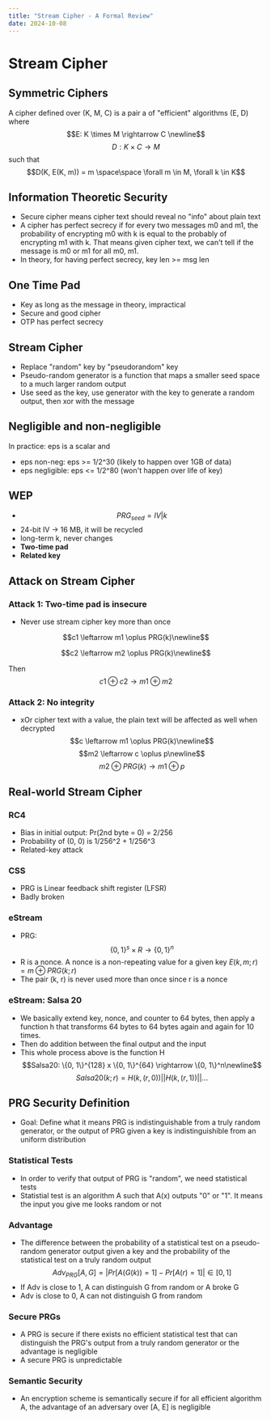 ```yaml
---
title: "Stream Cipher - A Formal Review"
date: 2024-10-08
---
```


# Stream Cipher
## Symmetric Ciphers
A cipher defined over (K, M, C) is a pair a of "efficient" algorithms (E, D) where
$$E: K \times M \rightarrow C \newline$$
$$D: K \times C \rightarrow M$$
such that 
$$D(K, E(K, m)) = m \space\space \forall m \in M, \forall k \in K$$

## Information Theoretic Security
- Secure cipher means cipher text should reveal no "info" about plain text
- A cipher has perfect secrecy if for every two messages m0 and m1, the probability of encrypting m0 with k is equal to the probably of encrypting m1 with k. That means given cipher text, we can't tell if the message is m0 or m1 for all m0, m1.
- In theory, for having perfect secrecy, key len >= msg len

## One Time Pad
- Key as long as the message in theory, impractical
- Secure and good cipher
- OTP has perfect secrecy

## Stream Cipher
- Replace "random" key by "pseudorandom" key
- Pseudo-random generator is a function that maps a smaller seed space to a much larger random output
- Use seed as the key, use generator with the key to generate a random output, then xor with the message

## Negligible and non-negligible
In practice: eps is a scalar and
- eps non-neg: eps >= 1/2^30 (likely to happen over 1GB of data)
- eps negligible: eps <= 1/2^80 (won't happen over life of key)

## WEP
- $$ PRG_{seed} = IV | k$$
- 24-bit IV -> 16 MB, it will be recycled
- long-term k, never changes
- **Two-time pad**
- **Related key**

## Attack on Stream Cipher
### Attack 1: Two-time pad is insecure
- Never use stream cipher key more than once

$$c1 \leftarrow m1 \oplus PRG(k)\newline$$

$$c2 \leftarrow m2 \oplus PRG(k)\newline$$

Then 
$$c1 \oplus c2 \rightarrow m1 \oplus m2$$
### Attack 2: No integrity
- xOr cipher text with a value, the plain text will be affected as well when decrypted
$$c \leftarrow m1 \oplus PRG(k)\newline$$
$$m2 \leftarrow c \oplus p\newline$$
$$m2 \oplus PRG(k) \rightarrow m1 \oplus p$$

## Real-world Stream Cipher
### RC4
- Bias in initial output: Pr(2nd byte = 0) = 2/256
- Probability of (0, 0) is 1/256^2 + 1/256^3
- Related-key attack

### CSS
- PRG is Linear feedback shift register (LFSR)
- Badly broken

### eStream
- PRG: $$\{0, 1\}^s \times R \rightarrow \{0, 1\}^n$$
- R is a nonce. A nonce is a non-repeating value for a given key $E(k, m ; r) = m \oplus PRG(k; r)$
- The pair (k, r) is never used more than once since r is a nonce

### eStream: Salsa 20
- We basically extend key, nonce, and counter to 64 bytes, then apply a function h that transforms 64 bytes to 64 bytes again and again for 10 times.
- Then do addition between the final output and the input
- This whole process above is the function H
$$Salsa20: \{0, 1\}^{128} x \{0, 1\}^{64} \rightarrow \{0, 1\}^n\newline$$
$$Salsa20(k; r) = H(k, (r, 0)) || H(k, (r, 1)) || ...$$

## PRG Security Definition
- Goal: Define what it means PRG is indistinguishable from a truly random generator, or the output of PRG given a key is indistinguishible from an uniform distribution

### Statistical Tests
- In order to verify that output of PRG is "random", we need statistical tests
- Statistial test is an algorithm A such that A(x) outputs "0" or "1". It means the input you give me looks random or not

### Advantage
- The difference between the probability of a statistical test on a pseudo-random generator output given a key and the probability of the statistical test on a truly random output
$$Adv_{PRG}[A, G] = |Pr[A(G(k)) = 1] - Pr[A(r) = 1]| \in [0, 1]$$
- If Adv is close to 1, A can distinguish G from random or A broke G
- Adv is close to 0, A can not distinguish G from random

### Secure PRGs
- A PRG is secure if there exists no efficient statistical test that can distinguish the PRG's output from a truly random generator or the advantage is negligible
- A secure PRG is unpredictable

### Semantic Security
- An encryption scheme is semantically secure if for all efficient algorithm A, the advantage of an adversary over [A, E] is negligible